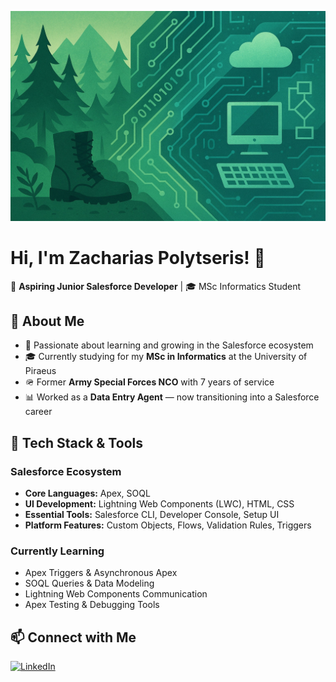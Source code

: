 ![My Background](https://github.com/ImZaharias/ImZaharias/blob/main/background2.jpg)

# Hi, I'm Zacharias Polytseris! 👋  

🚀 **Aspiring Junior Salesforce Developer** | 🎓 MSc Informatics Student  

## 🔹 About Me  
- 🧠 Passionate about learning and growing in the Salesforce ecosystem  
- 🎓 Currently studying for my **MSc in Informatics** at the University of Piraeus  
- 🪖 Former **Army Special Forces NCO** with 7 years of service  
- 📊 Worked as a **Data Entry Agent** — now transitioning into a Salesforce career  

## 🔹 Tech Stack & Tools  

### Salesforce Ecosystem  
- **Core Languages:** Apex, SOQL  
- **UI Development:** Lightning Web Components (LWC), HTML, CSS  
- **Essential Tools:** Salesforce CLI, Developer Console, Setup UI  
- **Platform Features:** Custom Objects, Flows, Validation Rules, Triggers  

### Currently Learning  
- Apex Triggers & Asynchronous Apex  
- SOQL Queries & Data Modeling  
- Lightning Web Components Communication  
- Apex Testing & Debugging Tools  

## 📫 Connect with Me  
[![LinkedIn](https://img.shields.io/badge/LinkedIn-%230A66C2.svg?style=for-the-badge&logo=linkedin&logoColor=white)](https://www.linkedin.com/in/zacharias-polytseris/)


